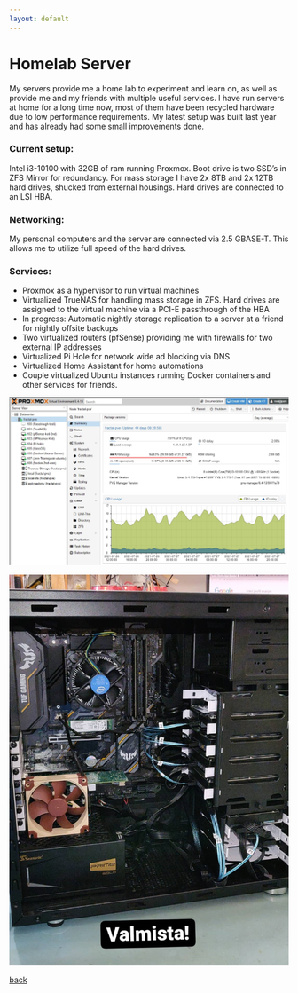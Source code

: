 ```yaml
---
layout: default
---
```


# Homelab Server

My servers provide me a home lab to experiment and learn on, as well as provide me and my friends with multiple useful services. I have run servers at home for a long time now, most of them have been recycled hardware due to low performance requirements. My latest setup was built last year and has already had some small improvements done.

### Current setup:

Intel i3-10100 with 32GB of ram running Proxmox. Boot drive is two SSD’s in ZFS Mirror for redundancy. For mass storage I have 2x 8TB and 2x 12TB hard drives, shucked from external housings. Hard drives are connected to an LSI HBA.

### Networking:

My personal computers and the server are connected via 2.5 GBASE-T. This allows me to utilize full speed of the hard drives.

### Services:
* Proxmox as a hypervisor to run virtual machines
* Virtualized TrueNAS for handling mass storage in ZFS. Hard drives are assigned to the virtual machine via a PCI-E passthrough of the HBA
* In progress: Automatic nightly storage replication to a server at a friend for nightly offsite backups
* Two virtualized routers (pfSense) providing me with firewalls for two external IP addresses
* Virtualized Pi Hole for network wide ad blocking via DNS
* Virtualized Home Assistant for home automations
* Couple virtualized Ubuntu instances running Docker containers and other services for friends.

![Homelab](\assets\homelab_2.jpg)

![Homelab](\assets\homelab_1.jpg)

[back](./)